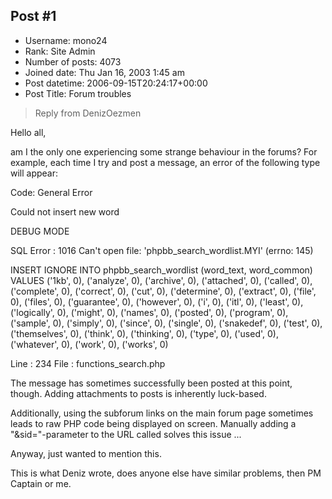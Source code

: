 ## Post #1
- Username: mono24
- Rank: Site Admin
- Number of posts: 4073
- Joined date: Thu Jan 16, 2003 1:45 am
- Post datetime: 2006-09-15T20:24:17+00:00
- Post Title: Forum troubles

> Reply from DenizOezmen
>
> 
Hello all,

am I the only one experiencing some strange behaviour in the forums?
For example, each time I try and post a message, an error of the following type will appear:

Code:
General Error

Could not insert new word

DEBUG MODE

SQL Error : 1016 Can't open file: 'phpbb_search_wordlist.MYI' (errno: 145)

INSERT IGNORE INTO phpbb_search_wordlist (word_text, word_common) VALUES ('1kb', 0), ('analyze', 0), ('archive', 0), ('attached', 0), ('called', 0), ('complete', 0), ('correct', 0), ('cut', 0), ('determine', 0), ('extract', 0), ('file', 0), ('files', 0), ('guarantee', 0), ('however', 0), ('i', 0), ('itl', 0), ('least', 0), ('logically', 0), ('might', 0), ('names', 0), ('posted', 0), ('program', 0), ('sample', 0), ('simply', 0), ('since', 0), ('single', 0), ('snakedef', 0), ('test', 0), ('themselves', 0), ('think', 0), ('thinking', 0), ('type', 0), ('used', 0), ('whatever', 0), ('work', 0), ('works', 0)

Line : 234
File : functions_search.php


The message has sometimes successfully been posted at this point, though. Adding attachments to posts is inherently luck-based.

Additionally, using the subforum links on the main forum page sometimes leads to raw PHP code being displayed on screen. Manually adding a "&sid=<something>"-parameter to the URL called solves this issue ...

Anyway, just wanted to mention this.

This is what Deniz wrote, does anyone else have similar problems, then PM Captain or me.

